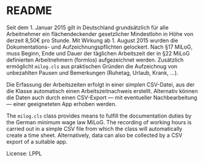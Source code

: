 # README #

Seit dem 1. Januar 2015 gilt in Deutschland grundsätzlich für alle Arbeitnehmer
ein flächendeckender gesetzlicher Mindestlohn in Höhe von
derzeit 8,50€ pro Stunde. Mit Wirkung ab 1. August 2015 wurden die
Dokumentations- und Aufzeichnungspflichten gelockert. Nach §17 MiLoG,
muss Beginn, Ende und Dauer der täglichen Arbeitszeit der in §22 MiLoG
definierten Arbeitnehmern (formlos) aufgezeichnet werden. Zusätzlich
ermöglicht `milog.cls` aus praktischen Gründen die Aufzeichnug von unbezahlten
Pausen und Bemerkungen (Ruhetag, Urlaub, Krank, ...).

Die Erfassung der Arbeitszeiten erfolgt in einer simplen CSV-Datei, aus
der die Klasse automatisch einen Arbeitszeitnachweis erstellt. Alternativ
können die Daten auch durch einen CSV-Export — mit eventueller Nachbearbeitung
— einer geeigneteten App erhoben werden.

The `milog.cls` class provides means to fulfill the documentation duties
by the German minimum wage law MiLoG. The recording of working hours
is carried out in a simple CSV file from which the class will automatically
create a time sheet. Alternatively, data can also be collected by a CSV
export of a suitable app.

License: LPPL
